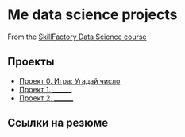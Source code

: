# Me data science projects
From the [SkillFactory Data Science course](https://skillfactory.ru/data-scientist-pro)

## Проекты

* [Проект 0. Игра: Угадай число](https://github.com/medvedevsi/sf_data_science/tree/main/project_0)
* [Проект 1. ______](____)
* [Проект 2. ______](____)

## Ссылки на резюме
